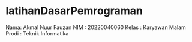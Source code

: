 # latihanDasarPemrograman
Nama: Akmal Nuur Fauzan
NIM : 20220040060
Kelas : Karyawan Malam
Prodi : Teknik Informatika
